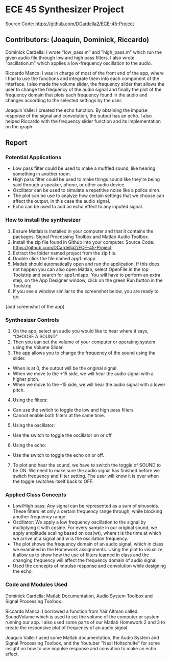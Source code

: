 # ECE 45 Synthesizer Project 

Source Code: https://github.com/DCardella2/ECE-45-Project

## Contributors: (Joaquin, Dominick, Riccardo)
Dominick Cardella: I wrote "low_pass.m" and "high_pass.m" which run the given audio file through low and high pass filters. I also wrote "oscillation.m" which applies a low-frequency oscillation to the audio. 

Riccardo Manca: I was in charge of most of the front end of the app, where I had to use the functions and integrate them into each component of the interface. I also made the volume slider, the frequency slider that allows the user to change the frequency of the audio signal and finally the plot of the frequency domain that plots each frequency found in the audio and changes according to the selected settings by the user.

Joaquin Valle: I created the echo function. By obtaining the impulse response of the signal and convolution, the output has an echo. I also helped Riccardo with the frequency slider function and its implementation on the graph. 

## Report

### Potential Applications
- Low pass filter could be used to make a muffled sound, like hearing something in another room.
- High pass filter could be used to make things sound like they're being said through a speaker, phone, or other audio device.
- Oscillator can be used to simulate a repetitive noise like a police siren.
- The plot can be use to analyze how certain settings that we choose can affect the output, in this case the audio signal.
- Echo can be used to add an echo effect to any inputed signal.

### How to install the synthesizer
1. Ensure Matlab is installed in your computer and that it contains the packages: Signal Processing Toolbox and Matlab Audio Toolbox.
2. Install the zip file found in Github into your computer. Source Code: https://github.com/DCardella2/ECE-45-Project
3. Extract the folder named project from the zip file.
4. Double click the file named app1.mlapp
5. Matlab should automatically open and run the application. If this does not happen you can also open Matlab, select OpenFile in the top Toolstrip and search for app1.mlapp. You will have to perform an extra step, on the App Designer window, click on the green Run button in the Toolstrip
6. If you see a window similar to the screenshot below, you are ready to go.

{add screenshot of the app}

### Synthesizer Controls
1. On the app, select an audio you would like to hear where it says, “CHOOSE A SOUND”.
2. Then you can set the volume of your computer or operating system using the Volume Slider.
3. The app allows you to change the frequency of the sound using the slider.
  * When is at 0, the output will be the original signal.
  * When we move to the +15 side, we will hear the audio signal with a higher pitch.
  * When we move to the -15 side, we will hear the audio signal with a lower pitch.
4. Using the filters: 
  * Can use the switch to toggle the low and high pass filters
  * Cannot enable both filters at the same time.
5. Using the oscillator: 
  * Use the switch to toggle the oscillator on or off.
6. Using the echo:
  * Use the switch to toggle the echo on or off.
7. To plot and hear the sound, we have to switch the toggle of SOUND to be ON. We need to make sure the audio signal has finished before we switch frequency and filter setting. The user will know it is over when the toggle switches itself back to OFF.

### Applied Class Concepts
- Low/High pass: Any signal can be represented as a sum of sinusoids. These filters let only a certain frequency range through, while blocking another frequency range.
- Oscillator: We apply a low frequency oscillation to the signal by multiplying it with cosine. For every sample in our original sound, we apply amplitude scaling based on cos(wt), where t is the time at which we arrive at a signal and w is the oscillation frequency.
- The plot shows the frequency domain of an audio signal, which in class we examined in the Homework assignments. Using the plot to visualize, it allow us to show how the use of filters learned in class and the changing frequency will affect the frequency domain of audio signal.
- Used the concepts of impulse response and convolution while designing the echo.

### Code and Modules Used
Dominick Cardella: Matlab Documentation, Audio System Toolbox and Signal Processing Toolbox.

Riccardo Manca: I borrowed a function from Yair Altman called SoundVolume which is used to set the volume of the computer or system running our app. I also used some parts of our Matlab Homework 2 and 3 to create the responsive plot of frequency of an audio signal.

Joaquin Valle: I used some Matlab documentation, the Audio System and Signal Processing Toolbox, and the Youtuber "Neal Holtschulte" for some insight on how to use impulse response and convution to make an echo effect. 

